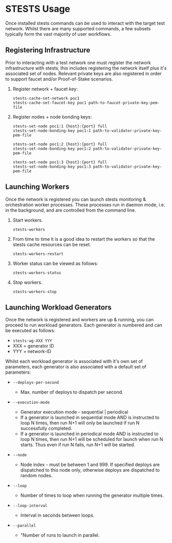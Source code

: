 # STESTS Usage

Once installed stests commands can be used to interact with the target test network.  Whilst there are many supported commands, a few subsets typically form the vast majority of user workflows.  

## Registering Infrastructure

Prior to interacting with a test network one must register the network infrastructure with stests, this includes registering the network itself plus it's associated set of nodes.  Relevant private keys are also registered in order to support faucet and/or Proof-of-Stake scenarios.

1.  Register network + faucet key:

    ```
    stests-cache-set-network poc1
    stests-cache-set-faucet-key poc1 path-to-faucet-private-key-pem-file
    ```

2.  Register nodes + node bonding keys:

    ```
    stests-set-node poc1:1 {host}:{port} full
    stests-set-node-bonding-key poc1:1 path-to-validator-private-key-pem-file

    stests-set-node poc1:2 {host}:{port} full
    stests-set-node-bonding-key poc1:2 path-to-validator-private-key-pem-file

    stests-set-node poc1:3 {host}:{port} full
    stests-set-node-bonding-key poc1:3 path-to-validator-private-key-pem-file
    ```

## Launching Workers

Once the network is registered you can launch stests monitoring & orchestration worker processes.  These processes run in daemon mode, i.e. in the background, and are controlled from the command line.

1.  Start workers.

	```
	stests-workers
	```

2.  From time to time it is a good idea to restart the workers so that the stests cache resources can be reset.

	```
	stests-workers-restart
	```

3.  Worker status can be viewed as follows:

	```
	stests-workers-status
	```

4.  Stop workers.

	```
	stests-workers-stop
	```

## Launching Workload Generators

Once the network is registered and workers are up & running, you can proceed to run workload generators.  Each generator is numbered and can be executed as follows:

- `stests-wg-XXX YYY` 
- XXX = generator ID
- YYY = network-ID

Whilst each workload generator is associated with it's own set of parameters, each generator is also associated with a default set of parameters:

- `--deploys-per-second`
	- Max. number of deploys to dispatch per second.

- `--execution-mode`
	- Generator execution mode - sequential | periodical
	- If a generator is launched in sequential mode AND is instructed to loop N times, then run N+1 will only be launched if run N successfully completed.
	- If a generator is launched in periodical mode AND is instructed to loop N times, then run N+1 will be scheduled for launch when run N starts.  Thus even if run N fails, run N+1 will be started.

- `--node`
	- Node index - must be between 1 and 999. If specified deploys are dispatched to this node only, otherwise deploys are dispatched to random nodes.

- `--loop`
	- Number of times to loop when running the generator multiple times.

- `--loop-interval`
	- Interval in seconds between loops.

- `--parallel`
	- "Number of runs to launch in parallel.
